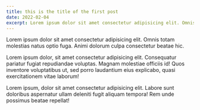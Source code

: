```yaml
---
title: this is the title of the first post
date: 2022-02-04
excerpt: Lorem ipsum dolor sit amet consectetur adipisicing elit. Omnis totam molestias natus optio fuga. Animi dolorum culpa consectetur beatae hic.
---
```


Lorem ipsum dolor sit amet consectetur adipisicing elit. Omnis totam molestias natus optio fuga. Animi dolorum culpa consectetur beatae hic.

Lorem ipsum dolor, sit amet consectetur adipisicing elit. Consequatur pariatur fugiat repudiandae voluptas. Magnam molestiae officiis id! Quos inventore voluptatibus ut, sed porro laudantium eius explicabo, quasi exercitationem vitae laborum!

Lorem ipsum, dolor sit amet consectetur adipisicing elit. Labore sunt doloribus aspernatur ullam deleniti fugit aliquam tempora! Rem unde possimus beatae repellat!
